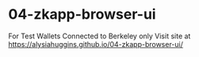 # 04-zkapp-browser-ui

For Test Wallets Connected to Berkeley only
Visit site at https://alysiahuggins.github.io/04-zkapp-browser-ui/
